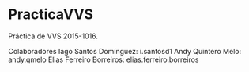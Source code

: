 # PracticaVVS

Práctica de VVS 2015-1016.

Colaboradores
  Iago Santos Domínguez: i.santosd1
  Andy Quintero Melo: andy.qmelo
  Elias Ferreiro Borreiros: elias.ferreiro.borreiros
